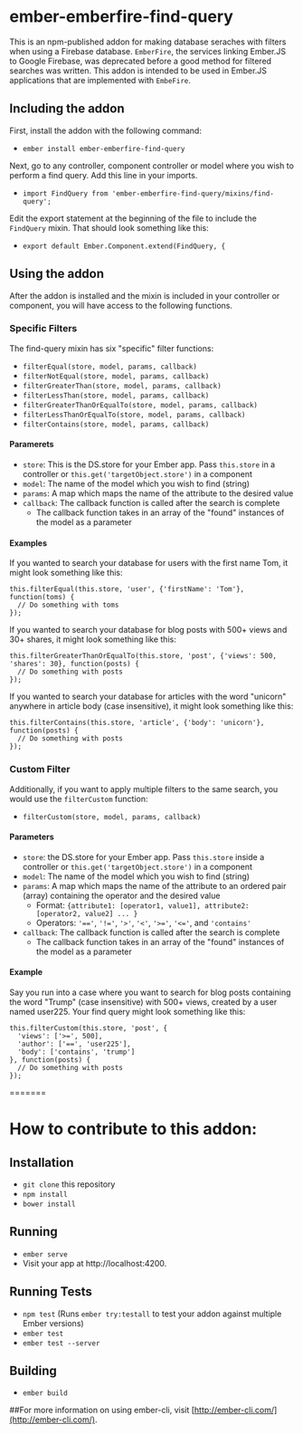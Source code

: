 # ember-emberfire-find-query

This is an npm-published addon for making database seraches with filters when using a Firebase database. `EmberFire`, the services linking Ember.JS to Google Firebase, was deprecated before a good method for filtered searches was written. This addon is intended to be used in Ember.JS applications that are implemented with `EmbeFire`.

## Including the addon

First, install the addon with the following command:

* `ember install ember-emberfire-find-query`

Next, go to any controller, component controller or model where you wish to perform a find query. Add this line in your imports.

* `import FindQuery from 'ember-emberfire-find-query/mixins/find-query';`

Edit the export statement at the beginning of the file to include the `FindQuery` mixin. That should
look something like this:

* `export default Ember.Component.extend(FindQuery, {`

## Using the addon

After the addon is installed and the mixin is included in your controller or component, you will have access to the following functions.

### Specific Filters

The find-query mixin has six "specific" filter functions:

* `filterEqual(store, model, params, callback)`
* `filterNotEqual(store, model, params, callback)`
* `filterGreaterThan(store, model, params, callback)`
* `filterLessThan(store, model, params, callback)`
* `filterGreaterThanOrEqualTo(store, model, params, callback)`
* `filterLessThanOrEqualTo(store, model, params, callback)`
* `filterContains(store, model, params, callback)`

#### Paramerets

* `store`: This is the DS.store for your Ember app. Pass `this.store` in a controller or `this.get('targetObject.store')` in a component
* `model`: The name of the model which you wish to find (string)
* `params`: A map which maps the name of the attribute to the desired value
* `callback`: The callback function is called after the search is complete
  * The callback function takes in an array of the "found" instances of the model as a parameter

#### Examples

If you wanted to search your database for users with the first name Tom, it might look something like this:

```
this.filterEqual(this.store, 'user', {'firstName': 'Tom'}, function(toms) {
  // Do something with toms
});
```

If you wanted to search your database for blog posts with 500+ views and 30+ shares, it might look something like this:

```
this.filterGreaterThanOrEqualTo(this.store, 'post', {'views': 500, 'shares': 30}, function(posts) {
  // Do something with posts
});
```

If you wanted to search your database for articles with the word "unicorn" anywhere in article body (case insensitive), it might look something like this:
````
this.filterContains(this.store, 'article', {'body': 'unicorn'}, function(posts) {
  // Do something with posts
});
````
### Custom Filter 

Additionally, if you want to apply multiple filters to the same search, you would use the `filterCustom` function:

* `filterCustom(store, model, params, callback)`

#### Parameters

* `store`: the DS.store for your Ember app. Pass `this.store` inside a controller or `this.get('targetObject.store')` in a component 
* `model`: The name of the model which you wish to find (string)
* `params`: A map which maps the name of the attribute to an ordered pair (array) containing the operator and the desired value
  * Format: `{attribute1: [operator1, value1], attribute2: [operator2, value2] ... }`
  * Operators: `'=='`, `'!='`, `'>'`, `'<'`, `'>='`, `'<='`, and `'contains'`
* `callback`: The callback function is called after the search is complete
  * The callback function takes in an array of the "found" instances of the model as a parameter

#### Example

Say you run into a case where you want to search for blog posts containing the word "Trump" (case insensitive) with 500+ views, created by a user named user225.  Your find query might look something like this:

```
this.filterCustom(this.store, 'post', {
  'views': ['>=', 500],
  'author': ['==', 'user225'],
  'body': ['contains', 'trump']
}, function(posts) {
  // Do something with posts
});
```

=======
 
# How to contribute to this addon:

## Installation

* `git clone` this repository
* `npm install`
* `bower install`

## Running

* `ember serve`
* Visit your app at http://localhost:4200.

## Running Tests

* `npm test` (Runs `ember try:testall` to test your addon against multiple Ember versions)
* `ember test`
* `ember test --server`

## Building

* `ember build`

##For more information on using ember-cli, visit [http://ember-cli.com/](http://ember-cli.com/).

